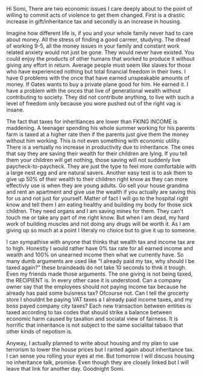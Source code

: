 Hi Somi, There are two economic issues I care deeply about to the point of willing to commit acts of violence to get them changed. First is a drastic increase in gift/inheritance tax and secondly is an increase in housing. 

Imagine how different life is, if you and your whole family never had to care about money. All the stress of finding a good carreer, studying. The dread of working 9-5, all the money issues in your family and constant work related anxiety would not just be gone. They would never have existed. You could enjoy the products of other humans that worked to produce it without giving any effort in return. Average people must seem like slaves for those who have experienced nothing but total financial freedom in their lives. I have 0 problems with the once that have earned unspeakable amounts of money. If Gates wants to buy a private plane good for him. He earned it. I have a problem with the onces that live of generational wealth without contributing to society. They did not contribute anything, to live with such a level of freedom only because you wore pushed out of the right vag is insane.

The fact that taxes for inheritiances are lower than FKING INCOME is maddening. A teenager spending his whole summer working for his parents farm is taxed at a higher rate then if the parents just give them the money without him working. This is not even something with economic utility. There is a vertually no increase in productivity due to inheritance. The ones that say they are saving their wealth for their children are lying. If you tell them your children will get nothing, those saving will not suddenly live  paycheck-to-paycheck. They are just the type to feel more comfortable with a large nest egg and are natural savers. Another easy test is to ask them to give up 50% of their wealth to their children right know as they can more effectivly use is when they are young adults. Go sell your house grandma and rent an apartment and give use the wealth if you actually are saving this for us and not just for yourself. Matter of fact I will go to the hospital right know and tell them I am eating healthy and building my body for those sick children. They need organs and I am saving mines for them. They can't touch me or take any part of me right know. But when I am dead, my hard work of building muscles and not doing any drugs will be worth it. As I am giving up so much at a point I literaly no choice but to give it up to someone.



I can sympathise with anyone that thinks that wealth tax and income tax are to high. Honestly I would rather have 0% tax rate for all earned income and wealth and 100% on unearned income then what we currently have. So many dumb arguments are used like "I already paid my tax, why should I be taxed again?" these braindeads do not take 10 seconds to thnk it trough. Even my friends made those arguments. The one giving is not being taxed, the RECIPIENT is. In every other case it is understood. Can a company owner say that the employees should not paying income tax because he already has paid some buisness tax? Ofcourse not. Can I tell the grocerty store I shouldnt be paying VAT taxes a I already paid income taxes, and my boss payed company city taxes? Each new transaction between entities is taxed according to tax codes that should strike a balance between economic harm caused by taxation and sociatal view of fairness. It is horrific that inheritance is not subject to the same socialital tabaoo that other kinds of nepotism is. 
 
Anyway, I actually planned to write about housing and my plan to use terrorism to lower the house prices but I ranted again about inheritance tax. I can sense you rolling your eyes at me. But tomorrow I will discuss housing no inheritance talk, promise. Even though they are closely linked but I will leave that link for another day. Goodnight Somi.



